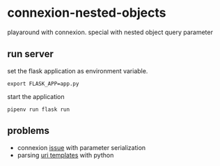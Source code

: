 # connexion-nested-objects

playaround with connexion. special with nested object query parameter

## run server

set the flask application as environment variable.

```
export FLASK_APP=app.py
```

start the application

```
pipenv run flask run
```

## problems

- connexion [issue](https://github.com/zalando/connexion/issues/970 "gitlab issue") with parameter serialization
- parsing [uri templates](https://tools.ietf.org/html/rfc6570 "RFC6570") with python
